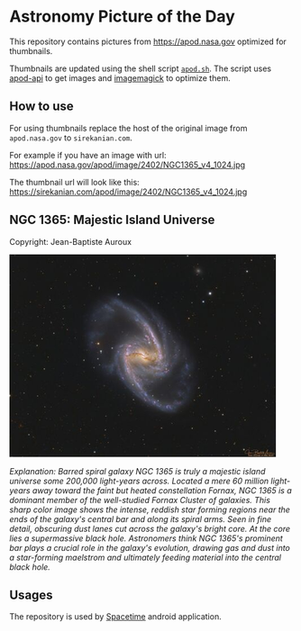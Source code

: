 # Astronomy Picture of the Day

This repository contains pictures from https://apod.nasa.gov optimized for thumbnails.

Thumbnails are updated using the shell script [`apod.sh`](apod.sh). The script
uses [apod-api](https://github.com/nasa/apod-api) to get images and [imagemagick](https://imagemagick.org) to
optimize them.

## How to use

For using thumbnails replace the host of the original image from `apod.nasa.gov` to `sirekanian.com`.

For example if you have an image with url:<br>
https://apod.nasa.gov/apod/image/2402/NGC1365_v4_1024.jpg

The thumbnail url will look like this:<br>
https://sirekanian.com/apod/image/2402/NGC1365_v4_1024.jpg

## NGC 1365: Majestic Island Universe

Copyright: Jean-Baptiste Auroux

[![the picture of the day][1]][2]

_Explanation: Barred spiral galaxy NGC 1365 is truly a majestic island universe some 200,000 light-years across. Located a mere 60 million light-years away toward the faint but heated constellation Fornax, NGC 1365 is a dominant member of the well-studied Fornax Cluster of galaxies. This sharp color image shows the intense, reddish star forming regions near the ends of the galaxy's central bar and along its spiral arms. Seen in fine detail, obscuring dust lanes cut across the galaxy's bright core. At the core lies a supermassive black hole. Astronomers think NGC 1365's prominent bar plays a crucial role in the galaxy's evolution, drawing gas and dust into a star-forming maelstrom and ultimately feeding material into the central black hole._

## Usages

The repository is used by [Spacetime][3] android application.

[1]: image/2402/NGC1365_v4_1024.jpg

[2]: https://apod.nasa.gov/apod/image/2402/NGC1365_v4_1024.jpg

[3]: https://github.com/sirekanian/spacetime
